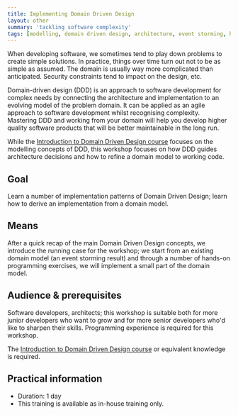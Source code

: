 ```yaml
---
title: Implementing Domain Driven Design
layout: other
summary: 'tackling software complexity'
tags: [modelling, domain driven design, architecture, event storming, hexagonal architecture]
---
```


When developing software, we sometimes tend to play down problems to create
simple solutions. In practice, things over time turn out not to be as simple as
assumed. The domain is usually way more complicated than anticipated. Security
constraints tend to impact on the design, etc.

Domain-driven design (DDD) is an approach to software development for complex
needs by connecting the architecture and implementation to an evolving model of
the problem domain. It can be applied as an agile approach to software
development whilst recognising complexity. Mastering DDD and working from your
domain will help you develop higher quality software products that will be
better maintainable in the long run.

While the [Introduction to Domain Driven Design
course](/training/ddd-introduction) focuses on the modelling concepts of DDD,
this workshop focuses on how DDD guides architecture decisions and how to refine
a domain model to working code.

## Goal

Learn a number of implementation patterns of Domain Driven Design; learn how to derive an implementation from a domain model.

## Means

After a quick recap of the main Domain Driven Design concepts, we introduce the running case for the workshop; we start from an existing domain model (an event storming result) and through a number of hands-on programming exercises, we will implement a small part of the domain model.

## Audience & prerequisites

Software developers, architects; this workshop is suitable both for more junior
developers who want to grow and for more senior developers who'd like to sharpen
their skills. Programming experience is required for this workshop.

The [Introduction to Domain Driven Design
course](/training/ddd-introduction) or equivalent knowledge is required.

## Practical information

* Duration: 1 day
* This training is available as in-house training only.
